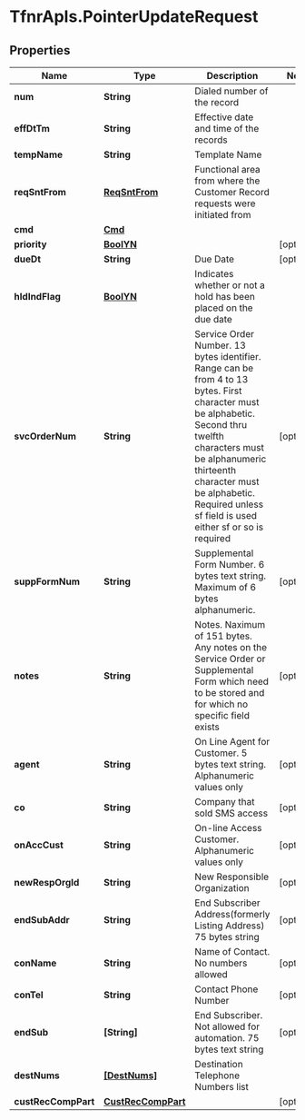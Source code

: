 # TfnrApIs.PointerUpdateRequest

## Properties
Name | Type | Description | Notes
------------ | ------------- | ------------- | -------------
**num** | **String** | Dialed number of the record  | 
**effDtTm** | **String** | Effective date and time of the records | 
**tempName** | **String** | Template Name | 
**reqSntFrom** | [**ReqSntFrom**](ReqSntFrom.md) | Functional area from where the Customer Record requests were initiated from | 
**cmd** | [**Cmd**](Cmd.md) |  | 
**priority** | [**BoolYN**](BoolYN.md) |  | [optional] 
**dueDt** | **String** | Due Date | [optional] 
**hldIndFlag** | [**BoolYN**](BoolYN.md) | Indicates whether or not a hold has been placed on the due date | 
**svcOrderNum** | **String** | Service Order Number. 13 bytes identifier. Range can be from 4 to 13 bytes. First character must be alphabetic. Second thru twelfth characters must be alphanumeric thirteenth character must be alphabetic. Required unless sf field is used either sf or so is required  | [optional] 
**suppFormNum** | **String** | Supplemental Form Number. 6 bytes text string. Maximum of 6 bytes alphanumeric. | [optional] 
**notes** | **String** | Notes. Naximum of 151 bytes. Any notes on the Service Order or Supplemental Form which need to be stored and for which no specific field exists  | [optional] 
**agent** | **String** | On Line Agent for Customer. 5 bytes text string. Alphanumeric values only | [optional] 
**co** | **String** | Company that sold SMS access | [optional] 
**onAccCust** | **String** | On-line Access Customer. Alphanumeric values only  | [optional] 
**newRespOrgId** | **String** | New Responsible Organization  | [optional] 
**endSubAddr** | **String** | End Subscriber Address(formerly Listing Address) 75 bytes string | [optional] 
**conName** | **String** | Name of Contact. No numbers allowed | [optional] 
**conTel** | **String** | Contact Phone Number | [optional] 
**endSub** | **[String]** | End Subscriber. Not allowed for automation. 75 bytes text string | [optional] 
**destNums** | [**[DestNums]**](DestNums.md) | Destination Telephone Numbers list | 
**custRecCompPart** | [**CustRecCompPart**](CustRecCompPart.md) |  | [optional] 


